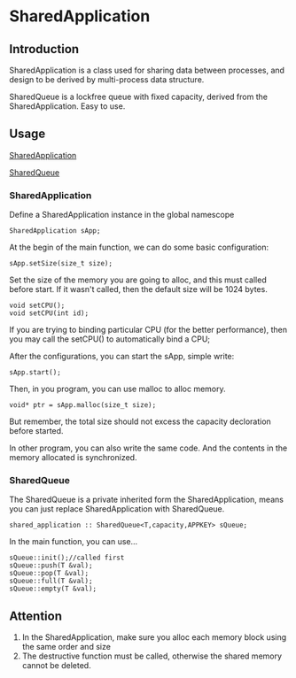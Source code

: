 # SharedApplication

## Introduction

SharedApplication is a class used for sharing data between processes, and design to be derived by multi-process data structure.

SharedQueue is a lockfree queue with fixed capacity, derived from the SharedApplication. Easy to use.

## Usage

[SharedApplication](#jump1)

[SharedQueue](#jump2)

### SharedApplication
<span id="jump1"></span>

Define a SharedApplication instance in the global namescope

	SharedApplication sApp;

At the begin of the main function, we can do some basic configuration:

	sApp.setSize(size_t size);
	
Set the size of the memory you are going to alloc, and this must called before start. If it wasn't called, then the default size will be 1024 bytes.

	void setCPU();
	void setCPU(int id);

If you are trying to binding particular CPU (for the better performance), then you may call the setCPU() to automatically bind a CPU;

After the configurations, you can start the sApp, simple write:

	sApp.start();

Then, in you program, you can use malloc to alloc memory.

	void* ptr = sApp.malloc(size_t size);

But remember, the total size should not excess the capacity decloration before started.

In other program, you can also write the same code. And the contents in the memory allocated is synchronized.


### SharedQueue
<span id="jump2"></span>

The SharedQueue is a private inherited form the SharedApplication, means you can just replace SharedApplication with SharedQueue.


	shared_application :: SharedQueue<T,capacity,APPKEY> sQueue;

In the main function, you can use...

	sQueue::init();//called first
	sQueue::push(T &val);
	sQueue::pop(T &val);
	sQueue::full(T &val);
	sQueue::empty(T &val);

## Attention
1. In the SharedApplication, make sure you alloc each memory block using the same order and size
2. The destructive function must be called, otherwise the shared memory cannot be deleted.






